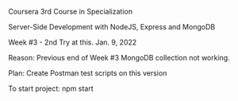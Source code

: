 Coursera 3rd Course in Specialization

Server-Side Development with NodeJS, Express and MongoDB

Week #3 - 2nd Try at this. Jan. 9, 2022

Reason:
Previous end of Week #3 MongoDB collection not working.

Plan:
Create Postman test scripts on this version

To start project: npm start